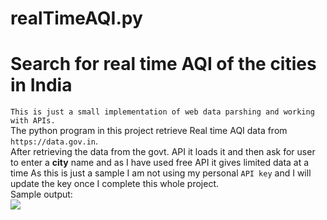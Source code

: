 # realTimeAQI.py
# Search for real time AQI of the cities in India
``` This is just a small implementation of web data parshing and working with APIs. ```  
The python program in this project retrieve Real time AQI data from ``` https://data.gov.in ```.  
After retrieving the data from the govt. API it loads it and then ask for user to enter a **city** name and as I have used free API it gives limited data at a time 
As this is just a sample I am not using my personal ``` API key ``` and I will update the key once I complete this whole project.  
Sample output:  
![](Image\sample_Output.PNG)
